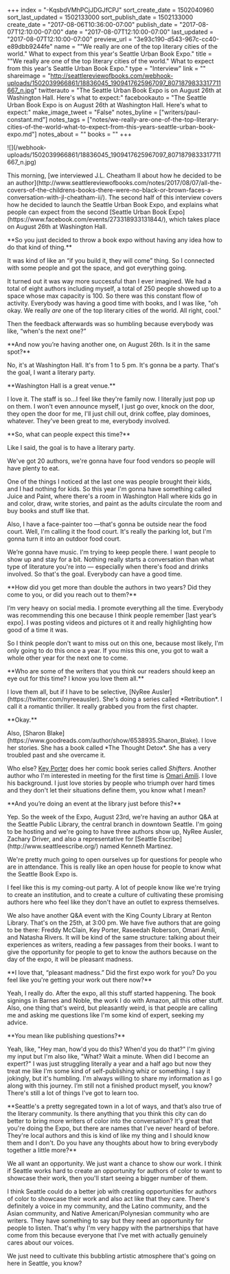 +++
index = "-KqsbdVMhPCjJDGJfCPJ"
sort_create_date = 1502040960
sort_last_updated = 1502133000
sort_publish_date = 1502133000
create_date = "2017-08-06T10:36:00-07:00"
publish_date = "2017-08-07T12:10:00-07:00"
date = "2017-08-07T12:10:00-07:00"
last_updated = "2017-08-07T12:10:00-07:00"
preview_url = "3e93c190-d543-967c-cc40-e89dbb9244fe"
name = "\"We really are one of the top literary cities of the world.\" What to expect from this year's Seattle Urban Book Expo."
title = "\"We really are one of the top literary cities of the world.\" What to expect from this year's Seattle Urban Book Expo."
type = "Interview"
link = ""
shareimage = "http://seattlereviewofbooks.com/webhook-uploads/1502039966861/18836045_1909417625967097_8071879833317711667_n.jpg"
twitterauto = "The Seattle Urban Book Expo is on August 26th at Washington Hall. Here's what to expect:"
facebookauto = "The Seattle Urban Book Expo is on August 26th at Washington Hall. Here's what to expect:"
make_image_tweet = "False"
notes_byline = ["writers/paul-constant.md"]
notes_tags = ["notes/we-really-are-one-of-the-top-literary-cities-of-the-world-what-to-expect-from-this-years-seattle-urban-book-expo.md"]
notes_about = ""
books = ""
+++
<p class="image">![](/webhook-uploads/1502039966861/18836045_1909417625967097_8071879833317711667_n.jpg)</p>

<p class="intro">This morning, [we interviewed J.L. Cheatham II about how he decided to be an author](http://www.seattlereviewofbooks.com/notes/2017/08/07/all-the-covers-of-the-childrens-books-there-were-no-black-or-brown-faces-a-conversation-with-jl-cheatham-ii/). The second half of this interview covers how he decided to launch the Seattle Urban Book Expo, and explains what people can expect from the second [Seattle Urban Book Expo](https://www.facebook.com/events/273318933131844/), which takes place on August 26th at Washington Hall.</p>

<p class="noindent">**So you just decided to throw a book expo without having any idea how to do that kind of thing.**</p>

<p class="noindent">It was kind of like an “if you build it, they will come” thing. So I connected with some people and got the space, and got everything going.</p>

It turned out it was way more successful than I ever imagined. We had a total of eight authors including myself, a total of 250 people showed up to a space whose max capacity is 100. So there was this constant flow of activity. Everybody was having a good time with books, and I was like, "oh okay. We really *are* one of the top literary cities of the world. All right, cool."

Then the feedback afterwards was so humbling because everybody was like, “when's the next one?” 

<p class="noindent">**And now you’re having another one, on August 26th. Is it in the same spot?**</p>

<p class="noindent">No, it's at Washington Hall. It's from 1 to 5 pm. It's gonna be a party. That's the goal, I want a literary party.</p>

<p class="noindent">**Washington Hall is a great venue.**</p>

<p class="noindent">I love it. The staff is so…I feel like they're family now. I literally just pop up on them. I won't even announce myself, I just go over, knock on the door, they open the door for me, I'll just chill out, drink coffee, play dominoes, whatever. They've been great to me, everybody involved.</p>

<p class="noindent">**So, what can people expect this time?**</p>

<p class="noindent">Like I said, the goal is to have a literary party.</p>

We've got 20 authors, we're gonna have four food vendors so people will have plenty to eat. 

One of the things I noticed at the last one was people brought their kids, and I had nothing for kids. So this year I'm gonna have something called Juice and Paint, where there's a room in Washington Hall where kids go in and color, draw, write stories, and paint as the adults circulate the room and buy books and stuff like that. 

Also, I have a face-painter too —that's gonna be outside near the food court. 
Well, I'm calling it the food court. It's really the parking lot, but I'm gonna turn it into an outdoor food court. 

We’re gonna have music. I'm trying to keep people there. I want people to show up and stay for a bit. Nothing really starts a conversation than what type of literature you're into — especially when there's food and drinks involved. So that's the goal. Everybody can have a good time.

<p class="noindent">**How did you get more than double the authors in two years? Did they come to you, or did you reach out to them?**</p>

<p class="noindent">I’m very heavy on social media. I promote everything all the time. Everybody was recommending this one because I think people remember [last year’s expo]. I was posting videos and pictures ot it and really highlighting how good of a time it was.</p> 

So I think people don't want to miss out on this one, because most likely, I'm only going to do this once a year. If you miss this one, you got to wait a whole other year for the next one to come.

<p class="noindent">**Who are some of the writers that you think our readers should keep an eye out for this time? I know you love them all.**</p>

<p class="noindent">I love them all, but if I have to be selective, [NyRee Ausler](https://twitter.com/nyreeausler). She's doing a series called *Retribution*. I call it a romantic thriller. It really grabbed you from the first chapter.</p>

<p class="noindent">**Okay.**</p>

<p class="noindent">Also, [Sharon Blake](https://www.goodreads.com/author/show/6538935.Sharon_Blake). I love her stories. She has a book called *The Thought Detox*. She has a very troubled past and she overcame it.</p>

Who else? [Key Porter]( https://www.facebook.com/SUBE2016/photos/a.1774509172791277.1073741828.1745291912379670/1917350001840526/?type=3&theater) does her comic book series called *Shifters*. Another author who I'm interested in meeting for the first time is [Omari Amili](https://www.tacoma.uw.edu/news/article/omari-amili-breaking-cycle). I love his background. I just love stories by people who triumph over hard times and they don't let their situations define them, you know what I mean? 

<p class="noindent">**And you’re doing an event at the library just before this?**</p>

<p class="noindent">Yep. So the week of the Expo, August 23rd, we're having an author Q&A at the Seattle Public Library, the central branch in downtown Seattle. I'm going to be hosting and we're going to have three authors show up, NyRee Ausler, Zachary Driver, and also a representative for [Seattle Escribe](http://www.seattleescribe.org/) named Kenneth Martinez.</p>

We're pretty much going to open ourselves up for questions for people who are in attendance. This is really like an open house for people to know what the Seattle Book Expo is.  

I feel like this is my coming-out party. A lot of people know like we're trying to create an institution, and to create a culture of cultivating these promising authors here who feel like they don't have an outlet to express themselves.

We also have another Q&A event with the King County Library at Renton Library. That's on the 25th, at 3:00 pm. We have five authors that are going to be there: Freddy McClain, Key Porter, Raseedah Roberson, Omari Amili, and Natasha Rivers. It will be kind of the same structure: talking about their experiences as writers, reading a few passages from their books. I want to give the opportunity for people to get to know the authors because on the day of the expo, it will be pleasant madness. 

<p class="noindent">**I love that, “pleasant madness.” Did the first expo work for you? Do you feel like you're getting your work out there now?**</p>

<p class="noindent">Yeah, I really do. After the expo, all this stuff started happening. The book signings in Barnes and Noble, the work I do with Amazon, all this other stuff. Also, one thing that's weird, but pleasantly weird, is that people are calling me and asking me questions like I'm some kind of expert, seeking my advice.</p>

<p class="noindent">**You mean like publishing questions?**</p>

<p class="noindent">Yeah, like, "Hey man, how'd you do this? When'd you do that?" I'm giving my input but I'm also like, "What? Wait a minute. When did I become an expert?" I was just struggling literally a year and a half ago but now they treat me like I'm some kind of self-publishing whiz or something. I say it jokingly, but it's humbling. I'm always willing to share my information as I go along with this journey. I’m still not a finished product myself, you know? There's still a lot of things I've got to learn too.<p>


<p class="noindent">**Seattle's a pretty segregated town in a lot of ways, and that’s also true of the literary community. Is there anything that you think this city can do better to bring more writers of color into the conversation? It's great that you're doing the Expo, but there are names that I've never heard of before. They're local authors and this is kind of like my thing and I should know them and I don't. Do you have any thoughts about how to bring everybody together a little more?**</p>

<p class="noindent">We all want an opportunity. We just want a chance to show our work. I think if Seattle works hard to create an opportunity for authors of color to want to showcase their work, then you'll start seeing a bigger number of them.</p> 

I think Seattle could do a better job with creating opportunities for authors of color to showcase their work and also act like that they care. There's definitely a voice in my community, and the Latino community, and the Asian community, and Native American/Polynesian community who are writers. They have something to say but they need an opportunity for people to listen. That's why I'm very happy with the partnerships that have come from this because everyone that I've met with actually genuinely cares about our voices.

We just need to cultivate this bubbling artistic atmosphere that's going on here in Seattle, you know?

